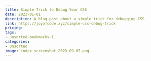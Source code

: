 ```yaml
---
title: Simple Trick to Debug Your CSS
date: 2023-01-01
description: A blog post about a simple trick for debugging CSS.
link: https://joyofcode.xyz/simple-css-debug-trick
pricing: 
tags: 
- unsorted-bookmarks-1 
categories: 
- Unsorted 
image: index_screenshot_2023-09-07.png
---
```


